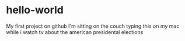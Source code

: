# hello-world
My first project on github
I'm sitting on the couch 
typing this on my mac
while i watch tv 
about the american presidental elections 
